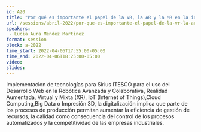```yaml
---
id: A20
title: "Por qué es importante el papel de la VR, la AR y la MR en la industria 4.0"
url: /sessions/abril-2022/por-que-es-importante-el-papel-de-la-vr-la-ar-y-la-mr-en-la-industria-4-0
speakers:
 - Lucia Aura Mendez Martinez
format: session
block: a-2022
time_start: 2022-04-06T17:55:00-05:00
time_end: 2022-04-06T18:25:00-05:00
video:
slides:
---
```


Implementacion de tecnologías para Sirius ITESCO para el uso del Desarrollo Web en la Robótica Avanzada y Colaborativa, Realidad Aumentada, Virtual y Mixta (XR), IoT (Internet of Things),Cloud Computing,Big Data o Impresión 3D, la digitalización implica que parte de los procesos de producción permitan aumentar la eficiencia de gestión de recursos,  la calidad como consecuencia del control de los procesos automatizados y la competitividad de las empresas industriales.
